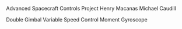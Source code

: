 Advanced Spacecraft Controls Project
Henry Macanas
Michael Caudill

Double Gimbal Variable Speed Control Moment Gyroscope 
